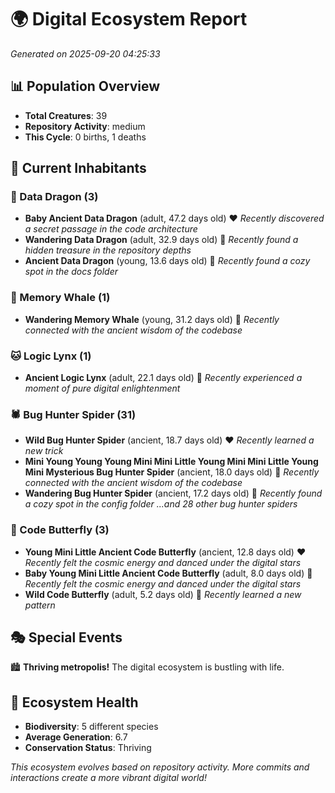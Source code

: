 # 🌍 Digital Ecosystem Report
*Generated on 2025-09-20 04:25:33*

## 📊 Population Overview
- **Total Creatures**: 39
- **Repository Activity**: medium
- **This Cycle**: 0 births, 1 deaths

## 👥 Current Inhabitants

### 🐉 Data Dragon (3)
- **Baby Ancient Data Dragon** (adult, 47.2 days old) ❤️
  *Recently discovered a secret passage in the code architecture*
- **Wandering Data Dragon** (adult, 32.9 days old) 💛
  *Recently found a hidden treasure in the repository depths*
- **Ancient Data Dragon** (young, 13.6 days old) 💚
  *Recently found a cozy spot in the docs folder*

### 🐋 Memory Whale (1)
- **Wandering Memory Whale** (young, 31.2 days old) 💚
  *Recently connected with the ancient wisdom of the codebase*

### 🐱 Logic Lynx (1)
- **Ancient Logic Lynx** (adult, 22.1 days old) 💛
  *Recently experienced a moment of pure digital enlightenment*

### 🕷️ Bug Hunter Spider (31)
- **Wild Bug Hunter Spider** (ancient, 18.7 days old) ❤️
  *Recently learned a new trick*
- **Mini Young Young Young Mini Mini Little Young Mini Mini Little Young Mini Mysterious Bug Hunter Spider** (ancient, 18.0 days old) 💛
  *Recently connected with the ancient wisdom of the codebase*
- **Wandering Bug Hunter Spider** (ancient, 17.2 days old) 💛
  *Recently found a cozy spot in the config folder*
  *...and 28 other bug hunter spiders*

### 🦋 Code Butterfly (3)
- **Young Mini Little Ancient Code Butterfly** (ancient, 12.8 days old) ❤️
  *Recently felt the cosmic energy and danced under the digital stars*
- **Baby Young Mini Little Ancient Code Butterfly** (adult, 8.0 days old) 💚
  *Recently felt the cosmic energy and danced under the digital stars*
- **Wild Code Butterfly** (adult, 5.2 days old) 💚
  *Recently learned a new pattern*

## 🎭 Special Events

🏙️ **Thriving metropolis!** The digital ecosystem is bustling with life.

## 🔬 Ecosystem Health
- **Biodiversity**: 5 different species
- **Average Generation**: 6.7
- **Conservation Status**: Thriving

*This ecosystem evolves based on repository activity. More commits and interactions create a more vibrant digital world!*